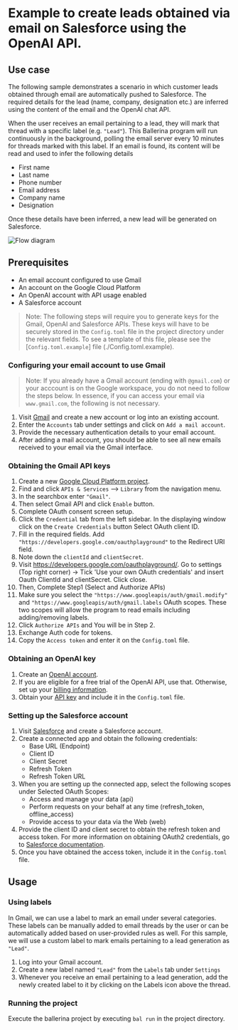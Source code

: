 # Example to create leads obtained via email on Salesforce using the OpenAI API.

## Use case
The following sample demonstrates a scenario in which customer leads obtained through email are automatically pushed to Salesforce. The required details for the lead (name, company, designation etc.) are inferred using the content of the email and the OpenAI chat API.

When the user receives an email pertaining to a lead, they will mark that thread with a specific label (e.g. `"Lead"`). This Ballerina program will run continuously in the background, polling the email server every 10 minutes for threads marked with this label. If an email is found, its content will be read and used to infer the following details
* First name
* Last name
* Phone number
* Email address
* Company name
* Designation

Once these details have been inferred, a new lead will be generated on Salesforce.

![Flow diagram](/docs/flow-diagram.png)

## Prerequisites
* An email account configured to use Gmail
* An account on the Google Cloud Platform
* An OpenAI account with API usage enabled
* A Salesforce account

>Note: The following steps will require you to generate keys for the Gmail, OpenAI and Salesforce APIs. These keys will have to be securely stored in the `Config.toml` file in the project directory under the relevant fields. To see a template of this file, please see the [`Config.toml.example`] file (./Config.toml.example).

### Configuring your email account to use Gmail
> Note: If you already have a Gmail account (ending with `@gmail.com`) or your acccount is on the Google workspace, you do not need to follow the steps below. In essence, if you can access your email via `www.gmail.com`, the following is not necessary.
1. Visit [Gmail](https://gmail.com) and create a new account or log into an existing account.
2. Enter the `Accounts` tab under settings and click on `Add a mail account`.
3. Provide the necessary authentication details to your email account.
4. After adding a mail account, you should be able to see all new emails received to your email via the Gmail interface.

### Obtaining the Gmail API keys
1. Create a new [Google Cloud Platform project](https://console.cloud.google.com). 
2. Find and click `APIs & Services` --> `Library` from the navigation menu.
3. In the searchbox enter `"Gmail"`.
4. Then select Gmail API and click `Enable` button.
5. Complete OAuth consent screen setup.
6. Click the `Credential` tab from the left sidebar. In the displaying window click on the `Create Credentials` button Select OAuth client ID.
7. Fill in the required fields. Add `"https://developers.google.com/oauthplayground"` to the Redirect URI field.
8. Note down the `clientId` and `clientSecret`.
9. Visit https://developers.google.com/oauthplayground/. Go to settings (Top right corner) -> Tick 'Use your own OAuth credentials' and insert Oauth ClientId and clientSecret. Click close.
10. Then, Complete Step1 (Select and Authorize APIs)
11. Make sure you select the `"https://www.googleapis/auth/gmail.modify"` and `"https://www.googleapis/auth/gmail.labels` OAuth scopes. These two scopes will allow the program to read emails including adding/removing labels.
12. Click `Authorize APIs` and You will be in Step 2.
13. Exchange Auth code for tokens.
14. Copy the `Access token` and enter it on the `Config.toml` file.

### Obtaining an OpenAI key
1. Create an [OpenAI account](https://platform.openai.com).
2. If you are eligible for a free trial of the OpenAI API, use that. Otherwise, set up your [billing information](https://platform.openai.com/account/billing/overview).
3. Obtain your [API key](https://platform.openai.com/account/api-keys) and include it in the `Config.toml` file.

### Setting up the Salesforce account
1. Visit [Salesforce](https://www.salesforce.com/) and create a Salesforce account.
2. Create a connected app and obtain the following credentials:
    *   Base URL (Endpoint)
    *   Client ID
    *   Client Secret
    *   Refresh Token
    *   Refresh Token URL
3. When you are setting up the connected app, select the following scopes under Selected OAuth Scopes:
    *   Access and manage your data (api)
    *   Perform requests on your behalf at any time (refresh_token, offline_access)
    *   Provide access to your data via the Web (web)
4. Provide the client ID and client secret to obtain the refresh token and access token. For more information on obtaining OAuth2 credentials, go to [Salesforce documentation](https://help.salesforce.com/articleView?id=remoteaccess_authenticate_overview.htm).
5. Once you have obtained the access token, include it in the `Config.toml` file.


## Usage

### Using labels
In Gmail, we can use a label to mark an email under several categories. These labels can be manually added to email threads by the user or can be automatically added based on user-provided rules as well. For this sample, we will use a custom label to mark emails pertaining to a lead generation as `"Lead"`.

1. Log into your Gmail account.
2. Create a new label named `"Lead"` from the `Labels` tab under `Settings`
3. Whenever you receive an email pertaining to a lead generation, add the newly created label to it by clicking on the Labels icon above the thread.

### Running the project
Execute the ballerina project by executing `bal run` in the project directory.
